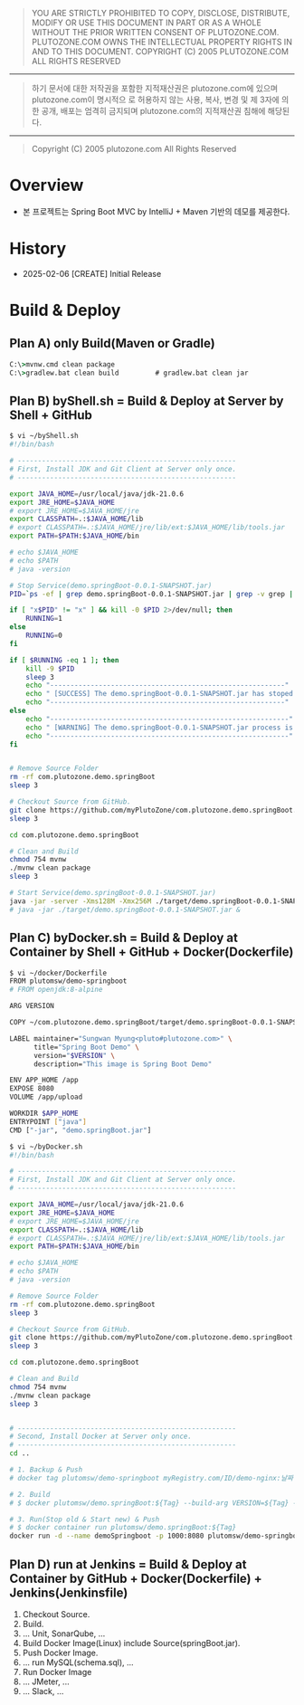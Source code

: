 > YOU ARE STRICTLY PROHIBITED TO COPY, DISCLOSE, DISTRIBUTE, MODIFY OR USE THIS
DOCUMENT IN PART OR AS A WHOLE WITHOUT THE PRIOR WRITTEN CONSENT OF
PLUTOZONE.COM.
PLUTOZONE.COM OWNS THE INTELLECTUAL PROPERTY RIGHTS IN AND TO THIS DOCUMENT.
COPYRIGHT (C) 2005 PLUTOZONE.COM ALL RIGHTS RESERVED
***
> 하기 문서에 대한 저작권을 포함한 지적재산권은 plutozone.com에 있으며 plutozone.com이 명시적으
로 허용하지 않는 사용, 복사, 변경 및 제 3자에 의한 공개, 배포는 엄격히 금지되며
plutozone.com의 지적재산권 침해에 해당된다.
***
> Copyright (C) 2005 plutozone.com All Rights Reserved


# Overview
- 본 프로젝트는 Spring Boot MVC by IntelliJ + Maven 기반의 데모를 제공한다.


# History
- 2025-02-06 [CREATE] Initial Release


# Build & Deploy
## Plan A) only Build(Maven or Gradle)
```cmd
C:\>mvnw.cmd clean package
C:\>gradlew.bat clean build         # gradlew.bat clean jar
```


## Plan B) byShell.sh = Build & Deploy at Server by Shell + GitHub
```bash
$ vi ~/byShell.sh
#!/bin/bash

# ------------------------------------------------------
# First, Install JDK and Git Client at Server only once.
# ------------------------------------------------------

export JAVA_HOME=/usr/local/java/jdk-21.0.6
export JRE_HOME=$JAVA_HOME
# export JRE_HOME=$JAVA_HOME/jre
export CLASSPATH=.:$JAVA_HOME/lib
# export CLASSPATH=.:$JAVA_HOME/jre/lib/ext:$JAVA_HOME/lib/tools.jar
export PATH=$PATH:$JAVA_HOME/bin

# echo $JAVA_HOME
# echo $PATH
# java -version

# Stop Service(demo.springBoot-0.0.1-SNAPSHOT.jar)
PID=`ps -ef | grep demo.springBoot-0.0.1-SNAPSHOT.jar | grep -v grep | awk '{print $2}'`

if [ "x$PID" != "x" ] && kill -0 $PID 2>/dev/null; then
	RUNNING=1
else
	RUNNING=0
fi

if [ $RUNNING -eq 1 ]; then
    kill -9 $PID
    sleep 3
    echo "----------------------------------------------------------"
    echo " [SUCCESS] The demo.springBoot-0.0.1-SNAPSHOT.jar has stoped successful."
    echo "----------------------------------------------------------"
else
    echo "-----------------------------------------------------------"
    echo " [WARNING] The demo.springBoot-0.0.1-SNAPSHOT.jar process is not nunning!"
    echo "-----------------------------------------------------------"
fi


# Remove Source Folder
rm -rf com.plutozone.demo.springBoot
sleep 3

# Checkout Source from GitHub.
git clone https://github.com/myPlutoZone/com.plutozone.demo.springBoot.git
sleep 3

cd com.plutozone.demo.springBoot

# Clean and Build
chmod 754 mvnw
./mvnw clean package
sleep 3

# Start Service(demo.springBoot-0.0.1-SNAPSHOT.jar)
java -jar -server -Xms128M -Xmx256M ./target/demo.springBoot-0.0.1-SNAPSHOT.jar > /dev/null &
# java -jar ./target/demo.springBoot-0.0.1-SNAPSHOT.jar &
```


## Plan C) byDocker.sh = Build & Deploy at Container by Shell + GitHub + Docker(Dockerfile)
```bash
$ vi ~/docker/Dockerfile
FROM plutomsw/demo-springboot
# FROM openjdk:8-alpine

ARG VERSION

COPY ~/com.plutozone.demo.springBoot/target/demo.springBoot-0.0.1-SNAPSHOT.jar /app/demo.springBoot.jar

LABEL maintainer="Sungwan Myung<pluto#plutozone.com>" \
      title="Spring Boot Demo" \
      version="$VERSION" \
      description="This image is Spring Boot Demo"

ENV APP_HOME /app
EXPOSE 8080
VOLUME /app/upload

WORKDIR $APP_HOME
ENTRYPOINT ["java"]
CMD ["-jar", "demo.springBoot.jar"]
```

```bash
$ vi ~/byDocker.sh
#!/bin/bash

# ------------------------------------------------------
# First, Install JDK and Git Client at Server only once.
# ------------------------------------------------------

export JAVA_HOME=/usr/local/java/jdk-21.0.6
export JRE_HOME=$JAVA_HOME
# export JRE_HOME=$JAVA_HOME/jre
export CLASSPATH=.:$JAVA_HOME/lib
# export CLASSPATH=.:$JAVA_HOME/jre/lib/ext:$JAVA_HOME/lib/tools.jar
export PATH=$PATH:$JAVA_HOME/bin

# echo $JAVA_HOME
# echo $PATH
# java -version

# Remove Source Folder
rm -rf com.plutozone.demo.springBoot
sleep 3

# Checkout Source from GitHub.
git clone https://github.com/myPlutoZone/com.plutozone.demo.springBoot.git
sleep 3

cd com.plutozone.demo.springBoot

# Clean and Build
chmod 754 mvnw
./mvnw clean package
sleep 3


# ------------------------------------------------------
# Second, Install Docker at Server only once.
# ------------------------------------------------------
cd ..

# 1. Backup & Push
# docker tag plutomsw/demo-springboot myRegistry.com/ID/demo-nginx:날짜

# 2. Build
# $ docker plutomsw/demo.springBoot:${Tag} --build-arg VERSION=${Tag} -f Dockerfile .

# 3. Run(Stop old & Start new) & Push
# $ docker container run plutomsw/demo.springBoot:${Tag}
docker run -d --name demoSpringboot -p 1000:8080 plutomsw/demo-springboot
```


## Plan D) run at Jenkins = Build & Deploy at Container by GitHub + Docker(Dockerfile) + Jenkins(Jenkinsfile) 
1. Checkout Source.
2. Build.
3. ... Unit, SonarQube, ...
4. Build Docker Image(Linux) include Source(springBoot.jar).
5. Push Docker Image.
6. ... run MySQL(schema.sql), ...
7. Run Docker Image
8. ... JMeter, ...
9. ... Slack, ...